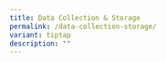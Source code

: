 ```yaml
---
title: Data Collection & Storage
permalink: /data-collection-storage/
variant: tiptap
description: ""
---
```

